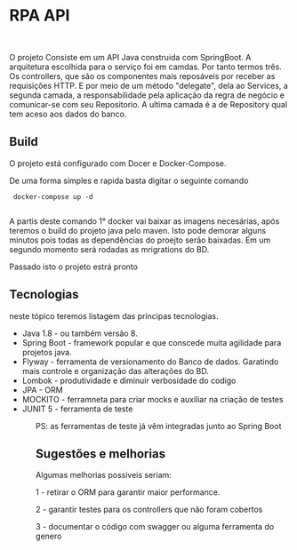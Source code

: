 <h1>RPA API</h1> </br>


<p> O projeto Consiste em um API Java construida com SpringBoot.
A arquitetura escolhida para o serviço foi em camdas. Por tanto termos três. Os controllers, que são os componentes
mais reposáveis por receber as requisições HTTP. E por meio de um método "delegate", dela ao Services, a segunda camada, a responsabilidade pela aplicação da regra de negócio e comunicar-se com seu Repositorio.
A ultima camada é a de Repository qual tem aceso aos dados do banco.</p>

<h2>Build</h2>
<p>O projeto está configurado com Docer e Docker-Compose. </p>
<p>De uma forma simples e rapida basta digitar o seguinte comando</p>


```
 docker-compose up -d
 
```


<p> A partis deste comando 1° docker vai baixar as imagens necesárias, após teremos o build do projeto java pelo maven. 
Isto pode demorar alguns minutos pois todas as dependências do proejto serão baixadas. 
Em um segundo momento será rodadas as mrigrations do BD.</p>
<p>Passado isto o projeto estrá pronto<p/>


<h2>Tecnologias</h2>
<p>neste tópico teremos listagem das principas tecnologias. </p>
<ul> 
  <li> Java 1.8 - ou também versão 8. </li>
  <li> Spring Boot - framework popular e que conscede muita agilidade para projetos java. </li> 
  <li> Flyway - ferramenta de versionamento do Banco de dados. Garatindo mais controle e organização das alterações do BD. </li>
  <li> Lombok - produtividade e diminuir verbosidade do codigo </li>
  <li> JPA - ORM </li>
  <li> MOCKITO - ferramneta para criar mocks e auxiliar na criação de testes </li>
  <li> JUNIT 5 - ferramenta de teste </li>
<ul>

<p> PS: as ferramentas de teste já vêm integradas junto ao Spring Boot </p>


<h2>Sugestões e melhorias </h2>
<p> Algumas melhorias possiveis seriam:</p> 
<p> 1 - retirar o ORM para garantir maior performance.  <p/>
<p> 2 -  garantir testes para os controllers que não foram cobertos </p>
<p> 3 -  documentar o código com swagger ou alguma ferramenta do genero </P>




